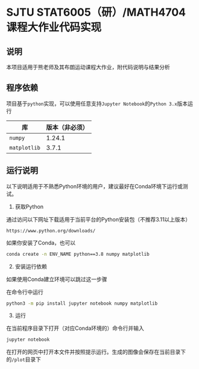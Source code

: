 # SJTU STAT6005（研）/MATH4704 课程大作业代码实现

## 说明

本项目适用于熊老师及其布朗运动课程大作业，附代码说明与结果分析

## 程序依赖

项目基于`python`实现，可以使用任意支持`Jupyter Notebook`的`Python 3.x`版本运行

| 库           | 版本（非必须） |
| ------------ | -------------- |
| `numpy`      | 1.24.1         |
| `matplotlib` | 3.7.1          |

## 运行说明

以下说明适用于不熟悉Python环境的用户，建议最好在Conda环境下运行或测试。

1. 获取Python

通过访问以下网址下载适用于当前平台的Python安装包（不推荐3.11以上版本）

```
https://www.python.org/downloads/
```

如果你安装了Conda，也可以

```bash
conda create -n ENV_NAME python==3.8 numpy matplotlib
```

2. 安装运行依赖

如果使用Conda建立环境可以跳过这一步骤

在命令行中运行

```bash
python3 -m pip install jupyter notebook numpy matplotlib
```

3. 运行

在当前程序目录下打开（对应Conda环境的）命令行并输入

```bash
jupyter notebook
```

在打开的网页中打开本文件并按照提示运行。生成的图像会保存在当前目录下的`/plot`目录下